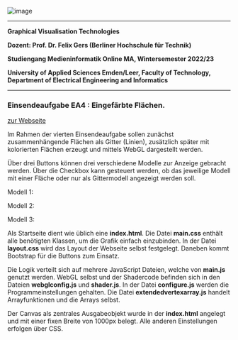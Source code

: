 ![image](https://user-images.githubusercontent.com/32162305/150810942-99672aac-99af-47ea-849b-ba263fae0c3f.png)

---

**Graphical Visualisation Technologies**

**Dozent: Prof. Dr. Felix Gers (Berliner Hochschule für Technik)**

**Studiengang Medieninformatik Online MA, Wintersemester 2022/23**

**University of Applied Sciences Emden/Leer, Faculty of Technology, Department of Electrical Engineering and
Informatics**

---

### Einsendeaufgabe EA4 : Eingefärbte Flächen.

[zur Webseite](https://gvt.ckitte.de/ea4/)

Im Rahmen der vierten Einsendeaufgabe sollen zunächst zusammenhängende Flächen als Gitter (Linien),
zusätzlich später mit kolorierten Flächen erzeugt und mittels WebGL dargestellt werden.

Über drei Buttons können drei verschiedene Modelle zur Anzeige gebracht werden. Über die Checkbox kann gesteuert
werden, ob das jeweilige Modell mit einer Fläche oder nur als Gittermodell angezeigt werden soll.

Modell 1:

Modell 2:

Modell 3:

Als Startseite dient wie üblich eine **index.html**. Die Datei **main.css** enthält alle benötigten Klassen, um die
Grafik
einfach einzubinden. In der Datei **layout.css** wird das Layout der Webseite selbst festgelegt. Daneben kommt Bootstrap
für die Buttons zum Einsatz.

Die Logik verteilt sich auf mehrere JavaScript Dateien, welche von **main.js** genutzt werden. WebGL selbst und der
Shadercode befinden sich in den Dateien **webglconfig.js** und **shader.js**. In der Datei **configure.js** werden die
Programmeinstellungen gehalten. Die Datei **extendedvertexarray.js** handelt Arrayfunktionen und die Arrays selbst.

Der Canvas als zentrales Ausgabeobjekt wurde in der **index.html** angelegt und mit einer fixen Breite von 1000px
belegt. Alle anderen Einstellungen erfolgen über CSS.
